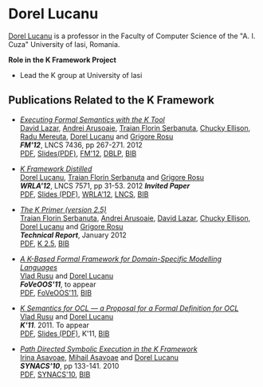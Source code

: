 # Dorel Lucanu

[Dorel Lucanu](http://fmse.info.uaic.ro/member/2/) is a professor in the Faculty of Computer Science of the "A. I. Cuza" University of Iasi, Romania. 

**Role in the K Framework Project**

- Lead the K group at University of Iasi 

## Publications Related to the K Framework

- *[Executing Formal Semantics with the K Tool](http://fsl.cs.uiuc.edu/index.php/Executing_Formal_Semantics_with_the_K_Tool)*  
  [David Lazar](http://fsl.cs.uiuc.edu/index.php/David_Lazar), [Andrei Arusoaie](http://fsl.cs.uiuc.edu/index.php/Andrei_Arusoaie), [Traian Florin Serbanuta](http://fsl.cs.uiuc.edu/index.php/Traian_Florin_Serbanuta), [Chucky Ellison](http://fsl.cs.uiuc.edu/index.php/Chucky_Ellison), [Radu Mereuta](http://fsl.cs.uiuc.edu/index.php/Radu_Mereuta), [Dorel Lucanu](http://fsl.cs.uiuc.edu/index.php/Dorel_Lucanu) and [Grigore Rosu](http://fsl.cs.uiuc.edu/index.php/Grigore_Rosu)  
  ***FM'12***, LNCS 7436, pp 267-271. 2012  
  [PDF](http://fsl.cs.uiuc.edu/pubs/lazar-arusoaie-serbanuta-ellison-mereuta-lucanu-rosu-2012-fm.pdf), [Slides(PDF)](http://fsl.cs.uiuc.edu/pubs/fm-2012-slides.pdf), [FM'12](http://fm2012.cnam.fr/), [DBLP](http://www.informatik.uni-trier.de/~ley/db/conf/fm/fm2012.html#LazarASEMLR12), [BIB](http://fsl.cs.uiuc.edu/pubs/lazar-arusoaie-serbanuta-ellison-mereuta-lucanu-rosu-2012-fm.bib.txt)
  
- *[K Framework Distilled](http://fsl.cs.uiuc.edu/index.php/K_Framework_Distilled)*  
  [Dorel Lucanu](http://fsl.cs.uiuc.edu/index.php/Dorel_Lucanu), [Traian Florin Serbanuta](http://fsl.cs.uiuc.edu/index.php/Traian_Florin_Serbanuta) and [Grigore Rosu](http://fsl.cs.uiuc.edu/index.php/Grigore_Rosu)  
  ***WRLA'12***, LNCS 7571, pp 31-53. 2012 ***Invited Paper***  
  [PDF](http://fsl.cs.uiuc.edu/pubs/lucanu-rosu-serbanuta-2012-wrla.pdf), [Slides (PDF)](http://fsl.cs.uiuc.edu/pubs/lucanu-rosu-serbanuta-2012-wrla-slides.pdf), [WRLA'12](http://wrla2012.lcc.uma.es/), [LNCS](http://dx.doi.org/10.1007/978-3-642-34005-5_3), [BIB](http://fsl.cs.uiuc.edu/pubs/lucanu-rosu-serbanuta-2012-wrla.bib.txt)
  
- *[The K Primer (version 2.5)](http://fsl.cs.uiuc.edu/index.php/The_K_Primer_(version_2.5))*  
  [Traian Florin Serbanuta](http://fsl.cs.uiuc.edu/index.php/Traian_Florin_Serbanuta), [Andrei Arusoaie](http://fsl.cs.uiuc.edu/index.php/Andrei_Arusoaie), [David Lazar](http://fsl.cs.uiuc.edu/index.php/David_Lazar), [Chucky Ellison](http://fsl.cs.uiuc.edu/index.php/Chucky_Ellison), [Dorel Lucanu](http://fsl.cs.uiuc.edu/index.php/Dorel_Lucanu) and [Grigore Rosu](http://fsl.cs.uiuc.edu/index.php/Grigore_Rosu)  
  ***Technical Report***, January 2012  
  [PDF](http://fsl.cs.uiuc.edu/pubs/k-primer-2012-v25.pdf), [K 2.5](http://k-framework.googlecode.com/svn/tags/v2.5/), [BIB](http://fsl.cs.uiuc.edu/pubs/k-primer-2012-v25.bib.txt)
  
- *[A K-Based Formal Framework for Domain-Specific Modelling Languages](http://fsl.cs.uiuc.edu/index.php/A_K-Based_Formal_Framework_for_Domain-Specific_Modelling_Languages)*  
  [Vlad Rusu](http://fsl.cs.uiuc.edu/index.php/Vlad_Rusu) and [Dorel Lucanu](http://fsl.cs.uiuc.edu/index.php/Dorel_Lucanu)  
  ***FoVeOOS'11***, to appear  
  [PDF](https://fmse.info.uaic.ro/publications/getfile/96/pdf/), [FoVeOOS'11](http://foveoos2011.cost-ic0701.org/), [BIB](http://fsl.cs.uiuc.edu/pubs/rusu-lucanu-2011-foveoos.bib.txt)
  
- *[K Semantics for OCL — a Proposal for a Formal Definition for OCL](http://fsl.cs.uiuc.edu/index.php/K_Semantics_for_OCL_%E2%80%94_a_Proposal_for_a_Formal_Definition_for_OCL)*  
  [Vlad Rusu](http://fsl.cs.uiuc.edu/index.php/Vlad_Rusu) and [Dorel Lucanu](http://fsl.cs.uiuc.edu/index.php/Dorel_Lucanu)  
  ***K'11***. 2011. To appear  
  [PDF](https://fmse.info.uaic.ro/publications/getfile/74/pdf/), [Slides (PDF)](http://fmse.info.uaic.ro/fileman/getpubpubfile/52/), K'11, [BIB](http://fsl.cs.uiuc.edu/pubs/rusu-lucanu-2011-k.bib.txt)
  
- *[Path Directed Symbolic Execution in the K Framework](http://fsl.cs.uiuc.edu/index.php/Path_Directed_Symbolic_Execution_in_the_K_Framework)*  
  [Irina Asavoae](http://fsl.cs.uiuc.edu/index.php/Irina_Asavoae), [Mihail Asavoae](http://fsl.cs.uiuc.edu/index.php/Mihail_Asavoae) and [Dorel Lucanu](http://fsl.cs.uiuc.edu/index.php/Dorel_Lucanu)  
  ***SYNACS'10***, pp 133-141. 2010  
  [PDF](http://fmse.info.uaic.ro/publications/getfile/100/pdf/), [SYNACS'10](http://synasc10.info.uvt.ro/), [BIB](http://fsl.cs.uiuc.edu/pubs/asavoae-asavoae-lucanu-2010-synasc.bib.txt)
